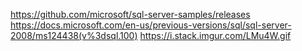https://github.com/microsoft/sql-server-samples/releases
https://docs.microsoft.com/en-us/previous-versions/sql/sql-server-2008/ms124438(v%3dsql.100)
https://i.stack.imgur.com/LMu4W.gif
